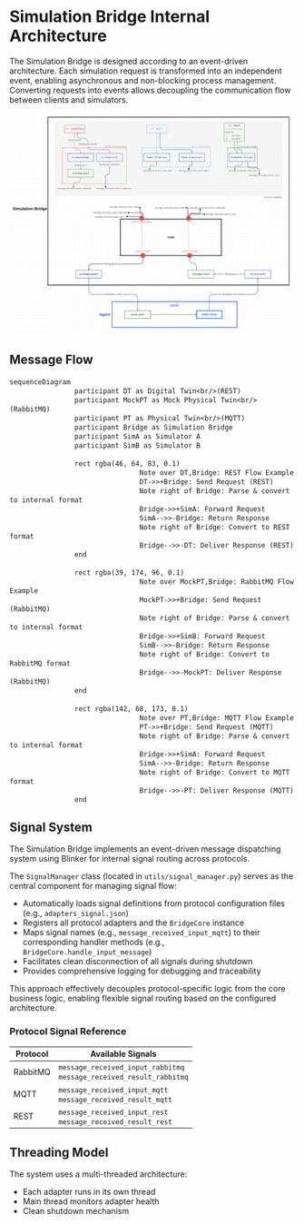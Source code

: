 # Simulation Bridge Internal Architecture

The Simulation Bridge is designed according to an event-driven architecture. Each simulation request is transformed into an independent event, enabling asynchronous and non-blocking process management. Converting requests into events allows decoupling the communication flow between clients and simulators.

![Event-based Architecture](../../images/event_based_sm.png)

## Message Flow

```mermaid
sequenceDiagram
                participant DT as Digital Twin<br/>(REST)
                participant MockPT as Mock Physical Twin<br/>(RabbitMQ)
                participant PT as Physical Twin<br/>(MQTT)
                participant Bridge as Simulation Bridge
                participant SimA as Simulator A
                participant SimB as Simulator B

                rect rgba(46, 64, 83, 0.1)
                                Note over DT,Bridge: REST Flow Example
                                DT->>+Bridge: Send Request (REST)
                                Note right of Bridge: Parse & convert to internal format
                                Bridge->>+SimA: Forward Request
                                SimA-->>-Bridge: Return Response
                                Note right of Bridge: Convert to REST format
                                Bridge-->>-DT: Deliver Response (REST)
                end

                rect rgba(39, 174, 96, 0.1)
                                Note over MockPT,Bridge: RabbitMQ Flow Example
                                MockPT->>+Bridge: Send Request (RabbitMQ)
                                Note right of Bridge: Parse & convert to internal format
                                Bridge->>+SimB: Forward Request
                                SimB-->>-Bridge: Return Response
                                Note right of Bridge: Convert to RabbitMQ format
                                Bridge-->>-MockPT: Deliver Response (RabbitMQ)
                end

                rect rgba(142, 68, 173, 0.1)
                                Note over PT,Bridge: MQTT Flow Example
                                PT->>+Bridge: Send Request (MQTT)
                                Note right of Bridge: Parse & convert to internal format
                                Bridge->>+SimA: Forward Request
                                SimA-->>-Bridge: Return Response
                                Note right of Bridge: Convert to MQTT format
                                Bridge-->>-PT: Deliver Response (MQTT)
                end
```

## Signal System

The Simulation Bridge implements an event-driven message dispatching system using Blinker for internal signal routing across protocols.

The `SignalManager` class (located in `utils/signal_manager.py`) serves as the central component for managing signal flow:

- Automatically loads signal definitions from protocol configuration files (e.g., `adapters_signal.json`)
- Registers all protocol adapters and the `BridgeCore` instance
- Maps signal names (e.g., `message_received_input_mqtt`) to their corresponding handler methods (e.g., `BridgeCore.handle_input_message`)
- Facilitates clean disconnection of all signals during shutdown
- Provides comprehensive logging for debugging and traceability

This approach effectively decouples protocol-specific logic from the core business logic, enabling flexible signal routing based on the configured architecture.

### Protocol Signal Reference

| Protocol | Available Signals                                                       |
| -------- | ----------------------------------------------------------------------- |
| RabbitMQ | `message_received_input_rabbitmq`<br>`message_received_result_rabbitmq` |
| MQTT     | `message_received_input_mqtt`<br>`message_received_result_mqtt`         |
| REST     | `message_received_input_rest`<br>`message_received_result_rest`         |

## Threading Model

The system uses a multi-threaded architecture:

- Each adapter runs in its own thread
- Main thread monitors adapter health
- Clean shutdown mechanism
